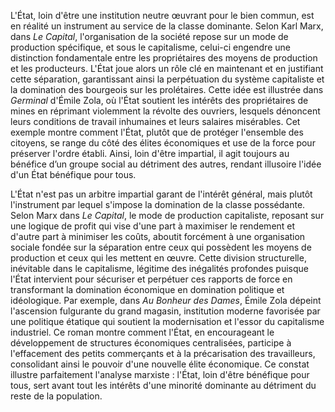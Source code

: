 L'État, loin d'être une institution neutre œuvrant pour le bien commun, est en réalité un instrument au service de la classe dominante. Selon Karl Marx, dans _Le Capital_, l'organisation de la société repose sur un mode de production spécifique, et sous le capitalisme, celui-ci engendre une distinction fondamentale entre les propriétaires des moyens de production et les producteurs. L'État joue alors un rôle clé en maintenant et en justifiant cette séparation, garantissant ainsi la perpétuation du système capitaliste et la domination des bourgeois sur les prolétaires. Cette idée est illustrée dans _Germinal_ d'Émile Zola, où l'État soutient les intérêts des propriétaires de mines en réprimant violemment la révolte des ouvriers, lesquels dénoncent leurs conditions de travail inhumaines et leurs salaires misérables. Cet exemple montre comment l'État, plutôt que de protéger l'ensemble des citoyens, se range du côté des élites économiques et use de la force pour préserver l'ordre établi. Ainsi, loin d'être impartial, il agit toujours au bénéfice d’un groupe social au détriment des autres, rendant illusoire l'idée d'un État bénéfique pour tous.


L'État n'est pas un arbitre impartial garant de l'intérêt général, mais plutôt l'instrument par lequel s'impose la domination de la classe possédante. Selon Marx dans _Le Capital_, le mode de production capitaliste, reposant sur une logique de profit qui vise d'une part à maximiser le rendement et d'autre part à minimiser les coûts, aboutit forcément à une organisation sociale fondée sur la séparation entre ceux qui possèdent les moyens de production et ceux qui les mettent en œuvre. Cette division structurelle, inévitable dans le capitalisme, légitime des inégalités profondes puisque l'État intervient pour sécuriser et perpétuer ces rapports de force en transformant la domination économique en domination politique et idéologique. Par exemple, dans _Au Bonheur des Dames_, Émile Zola dépeint l'ascension fulgurante du grand magasin, institution moderne favorisée par une politique étatique qui soutient la modernisation et l'essor du capitalisme industriel. Ce roman montre comment l'État, en encourageant le développement de structures économiques centralisées, participe à l'effacement des petits commerçants et à la précarisation des travailleurs, consolidant ainsi le pouvoir d'une nouvelle élite économique. Ce constat illustre parfaitement l'analyse marxiste : l'État, loin d'être bénéfique pour tous, sert avant tout les intérêts d'une minorité dominante au détriment du reste de la population.